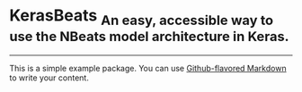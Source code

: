 # KerasBeats <sub>An easy, accessible way to use the NBeats model architecture in Keras.</sub>
----
This is a simple example package. You can use
[Github-flavored Markdown](https://guides.github.com/features/mastering-markdown/)
to write your content.
